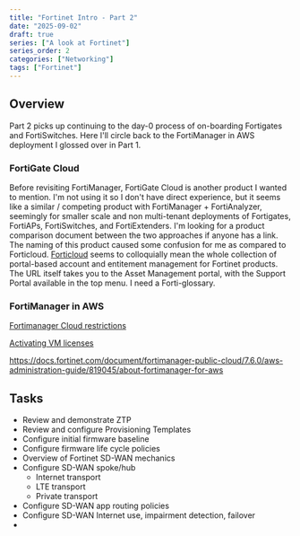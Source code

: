 ```yaml
---
title: "Fortinet Intro - Part 2"
date: "2025-09-02"
draft: true
series: ["A look at Fortinet"]
series_order: 2
categories: ["Networking"]
tags: ["Fortinet"]
---
```


## Overview

Part 2 picks up continuing to the day-0 process of on-boarding Fortigates and FortiSwitches. Here I'll circle back to the FortiManager in AWS deployment I glossed over in Part 1.

### FortiGate Cloud

Before revisiting FortiManager, FortiGate Cloud is another product I wanted to mention. I'm not using it so I don't have direct experience, but it seems like a similar / competing product with FortiManager + FortiAnalyzer, seemingly for smaller scale and non multi-tenant deployments of Fortigates, FortiAPs, FortiSwitches, and FortiExtenders. I'm looking for a product comparison document between the two approaches if anyone has a link. The naming of this product caused some confusion for me as compared to Forticloud. [Forticloud](https://forticloud.com) seems to colloquially mean the whole collection of portal-based account and entitement management for Fortinet products. The URL itself takes you to the Asset Management portal, with the Support Portal available in the top menu. I need a Forti-glossary.

### FortiManager in AWS

[Fortimanager Cloud restrictions](https://docs.fortinet.com/document/fortimanager-cloud/7.6.3/release-notes/865961/limitations-of-fortimanager-cloud)

[Activating VM licenses](https://docs.fortinet.com/document/fortimanager/7.6.3/administration-guide/911740/activating-vm-licenses)

https://docs.fortinet.com/document/fortimanager-public-cloud/7.6.0/aws-administration-guide/819045/about-fortimanager-for-aws

## Tasks

* Review and demonstrate ZTP
* Review and configure Provisioning Templates
* Configure initial firmware baseline
* Configure firmware life cycle policies
* Overview of Fortinet SD-WAN mechanics
* Configure SD-WAN spoke/hub
  * Internet transport
  * LTE transport
  * Private transport
* Configure SD-WAN app routing policies
* Configure SD-WAN Internet use, impairment detection, failover
* 